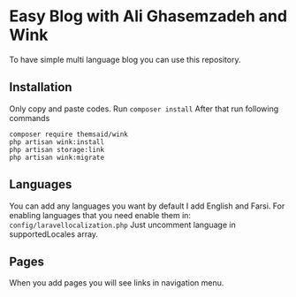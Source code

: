 # Easy Blog with Ali Ghasemzadeh and Wink

To have simple multi language blog you can use this repository.

## Installation

Only copy and paste codes.
Run `composer install`
After that run following commands
````
composer require themsaid/wink
php artisan wink:install
php artisan storage:link
php artisan wink:migrate
````

## Languages

You can add any languages you want by default I add English and Farsi.
For enabling languages that you need enable them in:
`config/laravellocalization.php`
Just uncomment language in supportedLocales array.

## Pages

When you add pages you will see links in navigation menu.

